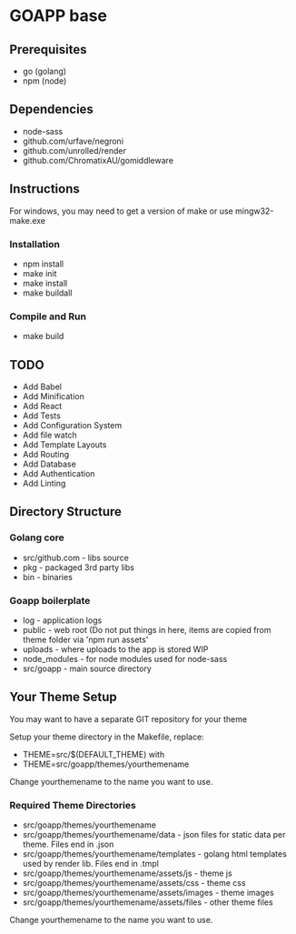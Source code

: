 # GOAPP base

## Prerequisites
* go (golang)
* npm (node)

## Dependencies

* node-sass
* github.com/urfave/negroni
* github.com/unrolled/render
* github.com/ChromatixAU/gomiddleware

## Instructions

For windows, you may need to get a version of make or use mingw32-make.exe

### Installation
* npm install
* make init
* make install
* make buildall

### Compile and Run
* make build

## TODO

* Add Babel
* Add Minification
* Add React
* Add Tests
* Add Configuration System
* Add file watch
* Add Template Layouts
* Add Routing
* Add Database
* Add Authentication
* Add Linting

## Directory Structure

### Golang core
* src/github.com - libs source
* pkg - packaged 3rd party libs
* bin - binaries

### Goapp boilerplate
* log - application logs
* public - web root (Do not put things in here, items are copied from theme folder via 'npm run assets'
* uploads - where uploads to the app is stored WIP
* node_modules - for node modules used for node-sass
* src/goapp - main source directory

## Your Theme Setup
You may want to have a separate GIT repository for your theme

Setup your theme directory in the Makefile, replace:
* THEME=src/$(DEFAULT_THEME)
with
* THEME=src/goapp/themes/yourthemename

Change yourthemename to the name you want to use.

### Required Theme Directories
* src/goapp/themes/yourthemename
* src/goapp/themes/yourthemename/data - json files for static data per theme. Files end in .json
* src/goapp/themes/yourthemename/templates - golang html templates used by render lib. Files end in .tmpl
* src/goapp/themes/yourthemename/assets/js - theme js
* src/goapp/themes/yourthemename/assets/css - theme css
* src/goapp/themes/yourthemename/assets/images - theme images
* src/goapp/themes/yourthemename/assets/files - other theme files

Change yourthemename to the name you want to use.
